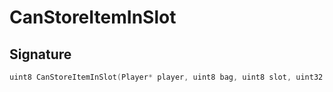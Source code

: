 # CanStoreItemInSlot

## Signature

```cpp
uint8 CanStoreItemInSlot(Player* player, uint8 bag, uint8 slot, uint32 entry, uint32 count, Item* pItem, bool swap)
```

